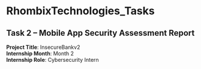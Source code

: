 # RhombixTechnologies_Tasks

## Task 2 – Mobile App Security Assessment Report  
**Project Title**: InsecureBankv2  
**Internship Month**: Month 2  
**Internship Role**: Cybersecurity Intern  
